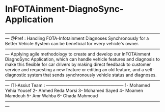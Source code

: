 # InFOTAinment-DiagnoSync-Application
—————————————————————————————————————
@Pref : Handling FOTA-Infotainment Diagnoses Synchronously for a Better Vehicle System can be beneficial for every vehicle's owner.
—————————————————————————————————————
Applying agile methodology to create and develop our InFOTAinment DiagnoSync Application, which can handle vehicle features and diagnosis to make this flexible for car drivers by making direct feedback to customer service and requesting a new feature or editing an old feature, and a self-diagnostic system that sends synchronously vehicle status and diagnoses.
—————————————————————————————————————
ITI-Assiut Team : 
——————————————————
1- Mohamed Yehia Yousef 
2- Ahmed Reda Morsi
3- Mohamed Sayed 
4- Moamen Mamdouh
5- Amr Wahba
6- Ghada Mahmoud 
—————————————————————————————————————

